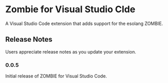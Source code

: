 # Zombie for Visual Studio CIde

A Visual Studio Code extension that adds support for the esolang ZOMBIE.

## Release Notes

Users appreciate release notes as you update your extension.

### 0.0.5

Initial release of ZOMBIE for Visual Studio Code.
